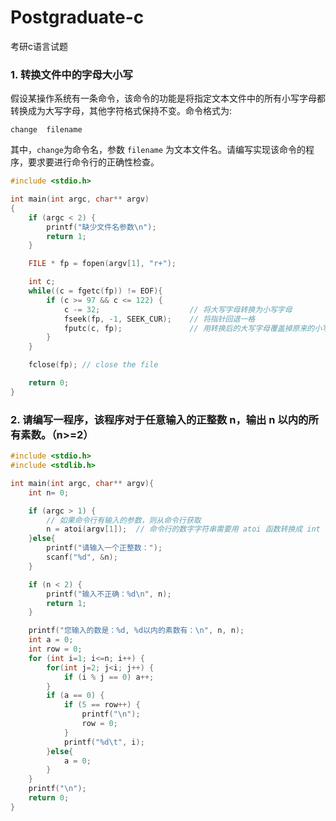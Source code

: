 # Postgraduate-c
考研c语言试题


### 1. 转换文件中的字母大小写

假设某操作系统有一条命令，该命令的功能是将指定文本文件中的所有小写字母都转换成为大写字母，其他字符格式保持不变。命令格式为:

`change  filename`

其中，`change`为命令名，参数 `filename` 为文本文件名。请编写实现该命令的程序，要求要进行命令行的正确性检查。

```c
#include <stdio.h>

int main(int argc, char** argv)
{
    if (argc < 2) {
        printf("缺少文件名参数\n");
        return 1;
    }

    FILE * fp = fopen(argv[1], "r+");

    int c;
    while((c = fgetc(fp)) != EOF){
        if (c >= 97 && c <= 122) {
            c -= 32;                    // 将大写字母转换为小写字母
            fseek(fp, -1, SEEK_CUR);    // 将指针回退一格
            fputc(c, fp);               // 用转换后的大写字母覆盖掉原来的小写字母
        }
    }

    fclose(fp); // close the file

    return 0;
}

```


### 2. 请编写一程序，该程序对于任意输入的正整数 n，输出 n 以内的所有素数。（n>=2）

```c
#include <stdio.h>
#include <stdlib.h>

int main(int argc, char** argv){
	int n= 0;

	if (argc > 1) {
		// 如果命令行有输入的参数，则从命令行获取
		n = atoi(argv[1]);	// 命令行的数字字符串需要用 atoi 函数转换成 int 类型
	}else{
		printf("请输入一个正整数：");
		scanf("%d", &n);
	}

	if (n < 2) {
		printf("输入不正确：%d\n", n);
		return 1;
	}

	printf("您输入的数是：%d, %d以内的素数有：\n", n, n);
	int a = 0;
	int row = 0;
	for (int i=1; i<=n; i++) {
		for(int j=2; j<i; j++) {
			if (i % j == 0) a++;
		}
		if (a == 0) {
			if (5 == row++) {
				printf("\n");
				row = 0;
			}
			printf("%d\t", i);
		}else{
			a = 0;
		}
	}
	printf("\n");
	return 0;
}

```

